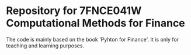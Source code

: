 # Repository for 7FNCE041W Computational Methods for Finance
The code is mainly based on the book 'Pyhton for Finance'. It is only for teaching and learning purposes.

